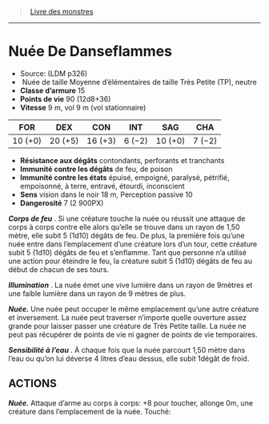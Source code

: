 ﻿> [Livre des monstres](tome_of_beasts.md)

---

# Nuée De Danseflammes

- Source: (LDM p326)
-  Nuée de taille Moyenne d’élémentaires de taille Très Petite (TP), neutre
- **Classe d’armure** 15
- **Points de vie** 90 (12d8+36)
- **Vitesse** 9 m, vol 9 m (vol stationnaire)

|FOR|DEX|CON|INT|SAG|CHA|
|---|---|---|---|---|---|
|10 (+0)|20 (+5)|16 (+3)|6 (−2)|10 (+0)|7 (−2)|

- **Résistance aux dégâts** contondants, perforants et tranchants
- **Immunité contre les dégâts** de feu, de poison
- **Immunité contre les états** épuisé, empoigné, paralysé, pétrifié, empoisonné, à terre, entravé, étourdi, inconscient
- **Sens** vision dans le noir 18 m, Perception passive 10
- **Dangerosité** 7 (2 900PX)

**_Corps de feu_** . Si une créature touche la nuée ou réussit une attaque de corps à corps contre elle alors qu’elle se trouve dans un rayon de 1,50 mètre, elle subit 5 (1d10) dégâts de feu. De plus, la première fois qu’une nuée entre dans l’emplacement d’une créature lors d’un tour, cette créature subit 5 (1d10) dégâts de feu et s’enflamme. Tant que personne n’a utilisé une action pour éteindre le feu, la créature subit 5 (1d10) dégâts de feu au début de chacun de ses tours.

**_Illumination_** . La nuée émet une vive lumière dans un rayon de 9mètres et une faible lumière dans un rayon de 9 mètres de plus.

**_Nuée._** Une nuée peut occuper le même emplacement qu’une autre créature et inversement. La nuée peut traverser n’importe quelle ouverture assez grande pour laisser passer une créature de Très Petite taille. La nuée ne peut pas récupérer de points de vie ni gagner de points de vie temporaires.

**_Sensibilité à l’eau_** . À chaque fois que la nuée parcourt 1,50 mètre dans l’eau ou qu’on lui déverse 4 litres d’eau dessus, elle subit 1dégât de froid.

## ACTIONS

**_Nuée._** Attaque d’arme au corps à corps: +8 pour toucher, allonge 0m, une créature dans l’emplacement de la nuée. Touché:

